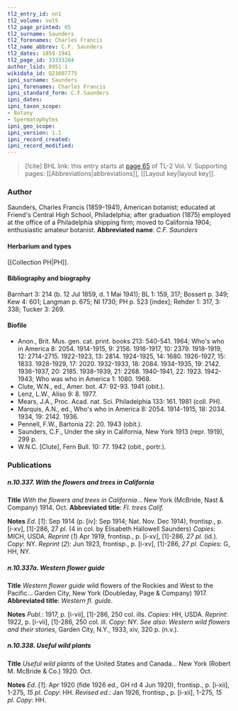 ```yaml
---
tl2_entry_id: nn1
tl2_volume: vol5
tl2_page_printed: 65
tl2_surname: Saunders
tl2_forenames: Charles Francis
tl2_name_abbrev: C.F. Saunders
tl2_dates: 1859-1941
tl2_page_id: 33333204
author_lsid: 8951-1
wikidata_id: Q21607775
ipni_surname: Saunders
ipni_forenames: Charles Francis
ipni_standard_form: C.F.Saunders
ipni_dates: 
ipni_taxon_scope: 
- Botany
- Spermatophytes
ipni_geo_scope: 
ipni_version: 1.1
ipni_record_created: 
ipni_record_modified:
---
```



> [!cite] BHL link: this entry starts at [page 65](https://www.biodiversitylibrary.org/page/33333204) of TL-2 Vol. V.
> Supporting pages: [[Abbreviations|abbreviations]], [[Layout key|layout key]].

### Author

Saunders, Charles Francis (1859-1941), American botanist; educated at Friend's Central High School, Philadelphia; after graduation (1875) employed at the office of a Philadelphia shipping firm; moved to California 1904; enthusiastic amateur botanist. 
**Abbreviated name**: *C.F. Saunders*

#### Herbarium and types

[[Collection PH|PH]].

#### Bibliography and biography

Barnhart 3: 214 (b. 12 Jul 1859, d. 1 Mai 1941); BL 1: 159, 317; Bossert p. 349; Kew 4: 601; Langman p. 675; NI 1730; PH p. 523 \[index\]; Rehder 1: 317, 3: 338; Tucker 3: 269.

#### Biofile

- Anon., Brit. Mus. gen. cat. print. books 213: 540-541. 1964; Who's who in America 8: 2054. 1914-1915, 9: 2156. 1916-1917, 10: 2379. 1918-1919, 12: 2714-2715. 1922-1923, 13: 2814. 1924-1925, 14: 1680. 1926-1927, 15: 1833. 1928-1929, 17: 2020. 1932-1933, 18: 2084. 1934-1935, 19: 2142. 1936-1937, 20: 2185. 1938-1939, 21: 2268. 1940-1941, 22: 1923. 1942-1943; Who was who in America 1: 1080. 1968.
- Clute, W.N., ed., Amer. bot. 47: 92-93. 1941 (obit.).
- Lenz, L.W., Aliso 9: 8. 1977.
- Mears, J.A., Proc. Acad. nat. Sci. Philadelphia 133: 161. 1981 (coll. PH).
- Marquis, A.N., ed., Who's who in America 8: 2054. 1914-1915, 18: 2034. 1934, 19: 2142. 1936.
- Pennell, F.W., Bartonia 22: 20. 1943 (obit.).
- Saunders, C.F., Under the sky in California, New York 1913 (repr. 1919), 299 p.
- W.N.C. \[Clute\], Fern Bull. 10: 77. 1942 (obit., portr.).

### Publications

##### n.10.337. With the flowers and trees in California

**Title**
*With the flowers and trees in California*... New York (McBride, Nast & Company) 1914. Oct.
**Abbreviated title**: *Fl. trees Calif.*

**Notes**
*Ed*. \[*1*\]: Sep 1914 (p. \[iv\]: Sep 1914; Nat. Nov. Dec 1914), frontisp., p. \[i-xv\], \[1\]-286, 27 *pl*. (4 in col. by Elisabeth Hallowell Saunders) *Copies*: MICH, USDA.
*Reprint* (*1*) Apr 1919, frontisp., p. \[i-xv\], \[1\]-286, *27 pl*. (id.). *Copy*: NY.
*Reprint* (*2*): Jun 1923, frontisp., p. \[i-xv\], \[1\]-286, *27 pl. Copies*: G, HH, NY.

##### n.10.337a. Western flower guide

**Title**
*Western flower guide* wild flowers of the Rockies and West to the Pacific... Garden City, New York (Doubleday, Page & Company) 1917.
**Abbreviated title**: *Western fl. guide*.

**Notes**
*Publ*.: 1917, p. \[i-vii\], \[1\]-286, 250 col. ills. *Copies*: HH, USDA.
*Reprint*: 1922, p. \[i-vii\], \[1\]-286, 250 col. ill. *Copy*: NY.
*See also*: *Western wild flowers and their stories*, Garden City, N.Y., 1933, xiv, 320 p. (n.v.).

##### n.10.338. Useful wild plants

**Title**
*Useful wild plants* of the United States and Canada... New York (Robert M. McBride & Co.) 1920. Oct.

**Notes**
*Ed*. \[*1*\]: Apr 1920 (fide 1926 ed., GH rd 4 Jun 1920), frontisp., p. \[i-xii\], 1-275, *15 pl*.
*Copy*: HH.
*Revised ed*.: Jan 1926, frontisp., p. \[i-xii\], 1-275, *15 pl. Copy*: HH.
